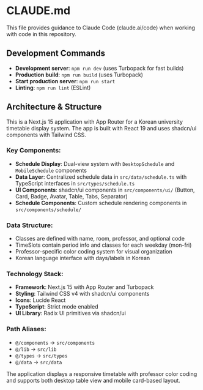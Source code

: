 # CLAUDE.md

This file provides guidance to Claude Code (claude.ai/code) when working with code in this repository.

## Development Commands

- **Development server**: `npm run dev` (uses Turbopack for fast builds)
- **Production build**: `npm run build` (uses Turbopack)
- **Start production server**: `npm run start`
- **Linting**: `npm run lint` (ESLint)

## Architecture & Structure

This is a Next.js 15 application with App Router for a Korean university timetable display system. The app is built with React 19 and uses shadcn/ui components with Tailwind CSS.

### Key Components:
- **Schedule Display**: Dual-view system with `DesktopSchedule` and `MobileSchedule` components
- **Data Layer**: Centralized schedule data in `src/data/schedule.ts` with TypeScript interfaces in `src/types/schedule.ts`
- **UI Components**: shadcn/ui components in `src/components/ui/` (Button, Card, Badge, Avatar, Table, Tabs, Separator)
- **Schedule Components**: Custom schedule rendering components in `src/components/schedule/`

### Data Structure:
- Classes are defined with name, room, professor, and optional code
- TimeSlots contain period info and classes for each weekday (mon-fri)
- Professor-specific color coding system for visual organization
- Korean language interface with days/labels in Korean

### Technology Stack:
- **Framework**: Next.js 15 with App Router and Turbopack
- **Styling**: Tailwind CSS v4 with shadcn/ui components
- **Icons**: Lucide React
- **TypeScript**: Strict mode enabled
- **UI Library**: Radix UI primitives via shadcn/ui

### Path Aliases:
- `@/components` → `src/components`
- `@/lib` → `src/lib` 
- `@/types` → `src/types`
- `@/data` → `src/data`

The application displays a responsive timetable with professor color coding and supports both desktop table view and mobile card-based layout.